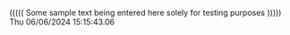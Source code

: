 ((((( Some sample text being entered here solely for testing purposes ))))) Thu 06/06/2024 15:15:43.06
